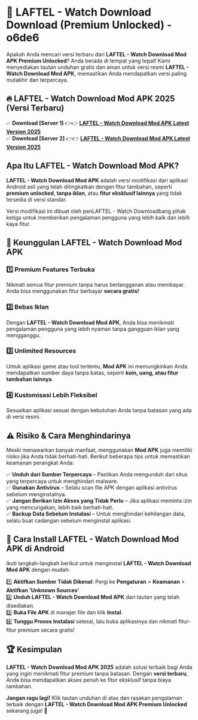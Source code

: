 # 🎯 LAFTEL - Watch Download  Download (Premium Unlocked) -  o6de6

Apakah Anda mencari versi terbaru dari **LAFTEL - Watch Download Mod APK Premium Unlocked**? Anda berada di tempat yang tepat! Kami menyediakan tautan unduhan gratis dan aman untuk versi resmi **LAFTEL - Watch Download Mod APK**, memastikan Anda mendapatkan versi paling mutakhir dan terpercaya.

## 🔥 LAFTEL - Watch Download Mod APK 2025 (Versi Terbaru)

✅ **Download [Server 1]** 👉👉 [**LAFTEL - Watch Download Mod APK Latest Version 2025**](https://momento.my/?title=LAFTEL_-_Watch_Download)  
✅ **Download [Server 2]** 👉👉 [**LAFTEL - Watch Download Mod APK Latest Version 2025**](https://momento.my/?title=LAFTEL_-_Watch_Download)  

## Apa Itu LAFTEL - Watch Download Mod APK?

**LAFTEL - Watch Download Mod APK** adalah versi modifikasi dari aplikasi Android asli yang telah ditingkatkan dengan fitur tambahan, seperti **premium unlocked**, **tanpa iklan**, atau **fitur eksklusif lainnya** yang tidak tersedia di versi standar.

Versi modifikasi ini dibuat oleh penLAFTEL - Watch Downloadbang pihak ketiga untuk memberikan pengalaman pengguna yang lebih baik dan lebih kaya fitur.

## 🎯 Keunggulan LAFTEL - Watch Download Mod APK

### 1️⃣ Premium Features Terbuka
Nikmati semua fitur premium tanpa harus berlangganan atau membayar. Anda bisa menggunakan fitur berbayar **secara gratis!**

### 2️⃣ Bebas Iklan
Dengan **LAFTEL - Watch Download Mod APK**, Anda bisa menikmati pengalaman pengguna yang lebih nyaman tanpa gangguan iklan yang mengganggu.

### 3️⃣ Unlimited Resources
Untuk aplikasi game atau tool tertentu, **Mod APK** ini memungkinkan Anda mendapatkan sumber daya tanpa batas, seperti **koin, uang, atau fitur tambahan lainnya**.

### 4️⃣ Kustomisasi Lebih Fleksibel
Sesuaikan aplikasi sesuai dengan kebutuhan Anda tanpa batasan yang ada di versi resmi.

## ⚠️ Risiko & Cara Menghindarinya

Meski menawarkan banyak manfaat, menggunakan **Mod APK** juga memiliki risiko jika Anda tidak berhati-hati. Berikut beberapa tips untuk memastikan keamanan perangkat Anda:

✅ **Unduh dari Sumber Terpercaya** – Pastikan Anda mengunduh dari situs yang terpercaya untuk menghindari malware.  
✅ **Gunakan Antivirus** – Selalu scan file APK dengan aplikasi antivirus sebelum menginstalnya.  
✅ **Jangan Berikan Izin Akses yang Tidak Perlu** – Jika aplikasi meminta izin yang mencurigakan, lebih baik berhati-hati.  
✅ **Backup Data Sebelum Instalasi** – Untuk menghindari kehilangan data, selalu buat cadangan sebelum menginstal aplikasi.

## 📌 Cara Install LAFTEL - Watch Download Mod APK di Android

Ikuti langkah-langkah berikut untuk menginstal **LAFTEL - Watch Download Mod APK** dengan mudah:

1️⃣ **Aktifkan Sumber Tidak Dikenal**: Pergi ke **Pengaturan** > **Keamanan** > **Aktifkan 'Unknown Sources'**.  
2️⃣ **Unduh LAFTEL - Watch Download Mod APK** dari tautan yang telah disediakan.  
3️⃣ **Buka File APK** di manajer file dan klik **Instal**.  
4️⃣ **Tunggu Proses Instalasi** selesai, lalu buka aplikasinya dan nikmati fitur-fitur premium secara gratis!

## 🏆 Kesimpulan

**LAFTEL - Watch Download Mod APK 2025** adalah solusi terbaik bagi Anda yang ingin menikmati fitur premium tanpa batasan. Dengan **versi terbaru**, Anda bisa mendapatkan akses penuh ke fitur eksklusif tanpa biaya tambahan.

**Jangan ragu lagi!** Klik tautan unduhan di atas dan rasakan pengalaman terbaik dengan **LAFTEL - Watch Download Mod APK Premium Unlocked** sekarang juga! 🚀
